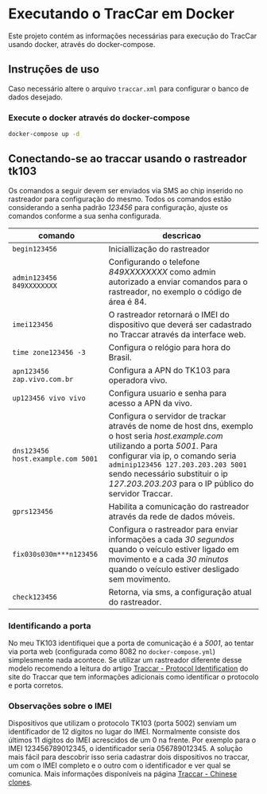 # Executando o TracCar em Docker

Este projeto contém as informações necessárias para execução do TracCar usando docker, através do docker-compose.

## Instruções de uso

Caso necessário altere o arquivo `traccar.xml` para configurar o banco de dados desejado.

### Execute o docker através do docker-compose

```bash
docker-compose up -d
```

## Conectando-se ao traccar usando o rastreador tk103

Os comandos a seguir devem ser enviados via SMS ao chip inserido no rastreador para configuração do mesmo. Todos os comandos estão considerando a senha padrão *123456* para configuração, ajuste os comandos conforme a sua senha configurada.

| comando  | descricao |
|---|---|
| `begin123456` | Iniciallização do rastreador   |
| `admin123456 849XXXXXXXX` | Configurando o telefone *849XXXXXXXX* como admin autorizado a enviar comandos para o rastreador, no exemplo o código de área é 84. |
| `imei123456` | O rastreador retornará o IMEI do dispositivo que deverá ser cadastrado no Traccar através da interface web. |
| `time zone123456 -3` | Configura o relógio para hora do Brasil. |
| `apn123456 zap.vivo.com.br` | Configura a APN do TK103 para operadora vivo. |
| `up123456 vivo vivo` | Configura usuario e senha para acesso a APN da vivo.  |
| `dns123456 host.example.com 5001` | Configura o servidor de trackar através de nome de host dns, exemplo o host seria *host.example.com* utilizando a porta *5001*. Para configurar via ip, o comando seria `adminip123456 127.203.203.203 5001` sendo necessário substituir o ip *127.203.203.203* para o IP público do servidor Traccar. |
| `gprs123456` | Habilita a comunicação do rastreador através da rede de dados móveis. |
| `fix030s030m***n123456` | Configura o rastreador para enviar informações a cada *30 segundos* quando o veículo estiver ligado em movimento e a cada *30 minutos* quando o veículo estiver desligado sem movimento. |
| `check123456` | Retorna, via sms, a configuração atual do rastreador. |

### Identificando a porta

No meu TK103 identifiquei que a porta de comunicação é a *5001*, ao tentar via porta web (configurada como 8082 no `docker-compose.yml`) simplesmente nada acontece. Se utilizar um rastreador diferente desse modelo recomendo a leitura do artigo [Traccar - Protocol Identification](https://www.traccar.org/identify-protocol/) do site do Traccar que tem informações adicionais como identificar o protocolo e porta corretos.

### Observações sobre o IMEI

Dispositivos que utilizam o protocolo TK103 (porta 5002) senviam um identificador de 12 dígitos no lugar do IMEI. Normalmente consiste dos últimos 11 dígitos do IMEI acrescidos de um 0 na frente. Por exemplo para o IMEI 123456789012345, o identificador seria 056789012345. A solução mais fácil para descobrir isso seria cadastrar dois dispositivos no traccar, um com o IMEI completo e o outro com o identificador e ver qual se comunica. Mais informações disponíveis na página [Traccar - Chinese clones](https://www.traccar.org/clones/).
